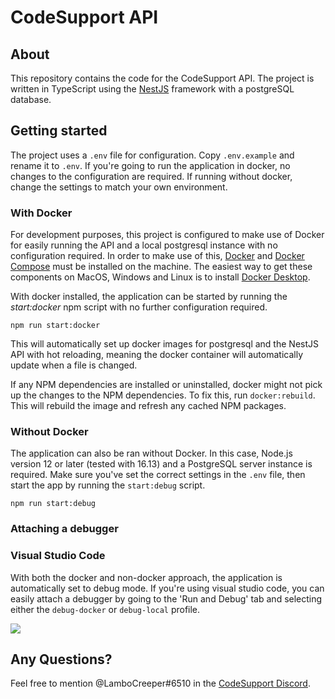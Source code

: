 # CodeSupport API

## About
This repository contains the code for the CodeSupport API. The project is written in TypeScript using the [NestJS](https://nestjs.com/) framework with a postgreSQL database.

## **Getting started**

The project uses a `.env` file for configuration. Copy `.env.example` and rename it to `.env`. If you're going to run the application in docker, no changes to the configuration are required. If running without docker, change the settings to match your own environment.

### **With Docker**
For development purposes, this project is configured to make use of Docker for easily running the API and a local postgresql instance with no configuration required. In order to make use of this, [Docker](https://docs.docker.com/get-docker/) and [Docker Compose](https://docs.docker.com/compose/install/) must be installed on the machine. The easiest way to get these components on MacOS, Windows and Linux is to install [Docker Desktop](https://www.docker.com/products/docker-desktop/).

With docker installed, the application can be started by running the *start:docker* npm script with no further configuration required.

`npm run start:docker`

This will automatically set up docker images for postgresql and the NestJS API with hot reloading, meaning the docker container will automatically update when a file is changed.

If any NPM dependencies are installed or uninstalled, docker might not pick up the changes to the NPM dependencies. To fix this, run `docker:rebuild`. This will rebuild the image and refresh any cached NPM packages.

### **Without Docker**
The application can also be ran without Docker. In this case, Node.js version 12 or later (tested with 16.13) and a PostgreSQL server instance is required. Make sure you've set the correct settings in the `.env` file, then start the app by running the `start:debug` script.

`npm run start:debug`

### **Attaching a debugger**
### Visual Studio Code
With both the docker and non-docker approach, the application is automatically set to debug mode. If you're using visual studio code, you can easily attach a debugger by going to the 'Run and Debug' tab and selecting either the `debug-docker` or `debug-local` profile. 

![](https://i.imgur.com/WyFg7D0.png)


## **Any Questions?**
 Feel free to mention @LamboCreeper#6510 in the [CodeSupport Discord](https://codesupport.dev/discord).